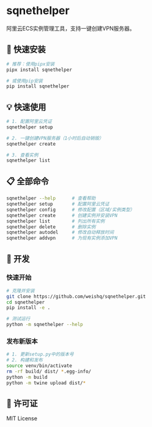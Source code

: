 # sqnethelper

阿里云ECS实例管理工具，支持一键创建VPN服务器。

## 🚀 快速安装

```bash
# 推荐：使用pipx安装
pipx install sqnethelper

# 或使用pip安装
pip install sqnethelper
```

## 💡 快速使用

```bash
# 1. 配置阿里云凭证
sqnethelper setup

# 2. 一键创建VPN服务器（1小时后自动销毁）
sqnethelper create

# 3. 查看实例
sqnethelper list
```

## 📋 全部命令

```bash
sqnethelper --help      # 查看帮助
sqnethelper setup       # 配置阿里云凭证
sqnethelper config      # 修改配置（区域/实例类型）
sqnethelper create      # 创建实例并安装VPN
sqnethelper list        # 列出所有实例
sqnethelper delete      # 删除实例
sqnethelper autodel     # 修改自动释放时间
sqnethelper addvpn      # 为现有实例添加VPN
```

## 🔧 开发

### 快速开始

```bash
# 克隆并安装
git clone https://github.com/weishq/sqnethelper.git
cd sqnethelper
pip install -e .

# 测试运行
python -m sqnethelper --help
```

### 发布新版本

```bash
# 1. 更新setup.py中的版本号
# 2. 构建和发布
source venv/bin/activate
rm -rf build/ dist/ *.egg-info/
python -m build
python -m twine upload dist/*
```

## 📄 许可证

MIT License
